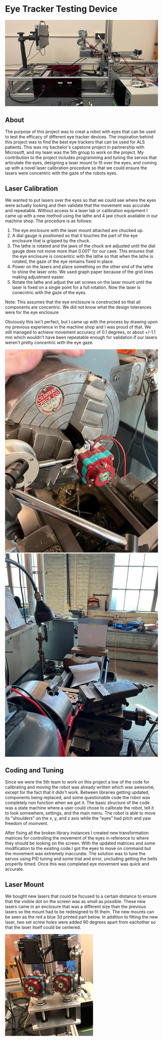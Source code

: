 # Eye Tracker Testing Device
![gantry](https://github.com/lukajuci/Engineering-Portfolio/blob/main/images/gantry.png)

## About
The purpose of this project was to creat a robot with eyes that can be used to test the efficacy of different eye tracker devices. The inspiration behind this project was to find the best eye trackers that can be used for ALS patients. This was my bachelor's capstone project in partnership with Microsoft, and my team was the 5th group to work on the project. My contribution to the project includes programming and tuning the servos that articulate the eyes, designing a laser mount to fit over the eyes, and coming up with a novel laser calibration procedure so that we could ensure the lasers were concentric with the gaze of the robots eyes.

## Laser Calibration
We wanted to put lasers over the eyes so that we could see where the eyes were actually looking and then validate that the movement was accurate and repeatable. Without access to a laser lab or calibration equipment I came up with a new method using the lathe and 4 jaw chuck available in our machine shop. The procedure is as follows:

1. The eye enclosure with the laser mount attached are chucked up. 
2. A dial gauge is positioned so that it touches the part of the eye enclosure that is gripped by the chuck.
3. The lathe is rotated and the jaws of the chuck are adjusted until the dial gauge does not move more than 0.001" for our case. This ensures that the eye enclosure is concentric with the lathe so that when the lathe is rotated, the gaze of the eye remains fixed in place.
4. Power on the lasers and place something on the other end of the lathe to shine the laser onto. We used graph paper because of the grid lines making adjustment easier.
5. Rotate the lathe and adjust the set screws on the laser mount until the laser is fixed on a single point for a full rotation. Now the laser is conecntric with the gaze of the eyes.

Note: This assumes that the eye enclosure is constructed so that all components are concentric. We did not know what the design tolerances were for the eye enclosure

Obviously this isn't perfect, but I came up with the process by drawing upon my previous experience in the machine shop and I was proud of that. We still managed to achieve movement accuracy of 0.1 degrees, or about +/-1.1 mm which wouldn't have been repeatable enough for validation if our lasers weren't pretty concentric with the eye gaze.

![chucked up](https://github.com/lukajuci/Engineering-Portfolio/blob/main/images/calibration1.jpg)
![graph paper](https://github.com/lukajuci/Engineering-Portfolio/blob/main/images/calibration2.jpg)

## Coding and Tuning
Since we were the 5th team to work on this project a low of the code for calibrating and moving the robot was already written which was awesome, except for the fact that it didn't work. Between libraries getting updated, components being replaced, and some questionable code the robot was completely non function when we got it. The basic structure of the code was a state machine where a user could chose to calibrate the robot, tell it to look somewhere, settings, and the main menu. The robot is able to move its "shoulders" on the x, y, and z axis while the "eyes" had pitch and yaw freedom of momvent.

After fixing all the broken library instances I created new transformation matrices for controlling the movement of the eyes in reference to where they should be looking on the screen. With the updated matrices and some modification to the existing code I got the eyes to move on command but the movement was extremely inaccurate. The solution was to tune the servos using PID tuning and some trial and error, uncluding getting the belts properlly timed. Once this was completed eye movement was quick and accurate. 

## Laser Mount
We bought new lasers that could be focused to a certain distance to ensure that the visible dot on the screen was as small as possible. These new lasers came in an enclosure that was a different size than the previous lasers so the mount had to be redesigned to fit them. The new mounts can be seen as the red a blue 3d printed part below. In addition to fitting the new laser, two set screw holes were added 90 degrees apart from eachother so that the laser itself could be centered. 

![laser eyes](https://github.com/lukajuci/Engineering-Portfolio/blob/main/images/eyes%20with%20lasers.jpg)
